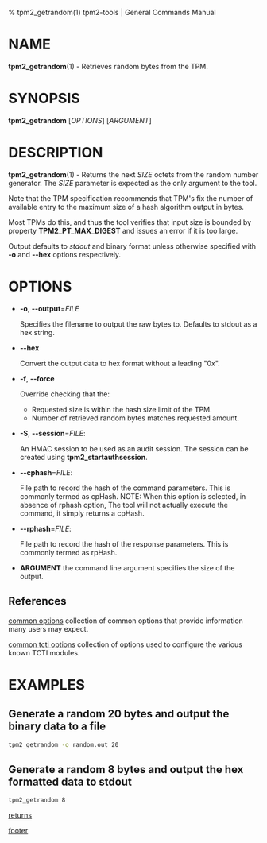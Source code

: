 % tpm2_getrandom(1) tpm2-tools | General Commands Manual

# NAME

**tpm2_getrandom**(1) - Retrieves random bytes from the TPM.

# SYNOPSIS

**tpm2_getrandom** [*OPTIONS*] [*ARGUMENT*]

# DESCRIPTION

**tpm2_getrandom**(1) - Returns the next _SIZE_ octets from the random number
generator. The _SIZE_ parameter is expected as the only argument to the tool.

Note that the TPM specification recommends that TPM's fix the number of
available entry to the maximum size of a hash algorithm output in bytes.

Most TPMs do this, and thus the tool verifies that input size is bounded by
property **TPM2_PT_MAX_DIGEST** and issues an error if it is too large.

Output defaults to *stdout* and binary format unless otherwise specified with
**-o** and **--hex** options respectively.

# OPTIONS

  * **-o**, **\--output**=_FILE_

    Specifies the filename to output the raw bytes to. Defaults to stdout as a
    hex string.

  * **\--hex**

	Convert the output data to hex format without a leading "0x".

  * **-f**, **\--force**

    Override checking that the:
    - Requested size is within the hash size limit of the TPM.
    - Number of retrieved random bytes matches requested amount.

  * **-S**, **\--session**=_FILE_:

    An HMAC session to be used as an audit session. The session can
    be created using **tpm2_startauthsession**.

  * **\--cphash**=_FILE_:

    File path to record the hash of the command parameters. This is commonly
    termed as cpHash. NOTE: When this option is selected, in absence of rphash
    option, The tool will not actually execute the command, it simply returns a
    cpHash.

  * **\--rphash**=_FILE_:

    File path to record the hash of the response parameters. This is commonly
    termed as rpHash.

* **ARGUMENT** the command line argument specifies the size of the output.

## References

[common options](common/options.md) collection of common options that provide
information many users may expect.

[common tcti options](common/tcti.md) collection of options used to configure
the various known TCTI modules.

# EXAMPLES

## Generate a random 20 bytes and output the binary data to a file
```bash
tpm2_getrandom -o random.out 20
```

## Generate a random 8 bytes and output the hex formatted data to stdout
```bash
tpm2_getrandom 8
```

[returns](common/returns.md)

[footer](common/footer.md)
